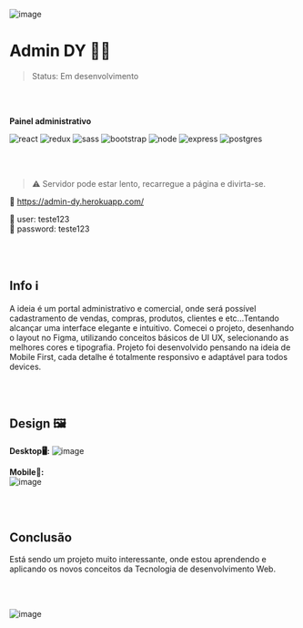 ![image](https://user-images.githubusercontent.com/77937182/157924752-e5fd69a2-507e-47fa-89d6-8e5f79c302fe.png)

# Admin DY 👨‍💻</br>
> Status: Em desenvolvimento 

</br>
</br>

<b>Painel administrativo</b>

![react](https://img.shields.io/badge/React-20232A?style=for-the-badge&logo=react&logoColor=61DAFB)
![redux](https://img.shields.io/badge/Redux-593D88?style=for-the-badge&logo=redux&logoColor=white)
![sass](https://img.shields.io/badge/Sass-CC6699?style=for-the-badge&logo=sass&logoColor=white)
![bootstrap](https://img.shields.io/badge/Bootstrap-563D7C?style=for-the-badge&logo=bootstrap&logoColor=white)
![node](https://img.shields.io/badge/Node.js-43853D?style=for-the-badge&logo=node.js&logoColor=white)
![express](https://img.shields.io/badge/Express.js-404D59?style=for-the-badge)
![postgres](https://img.shields.io/badge/PostgreSQL-316192?style=for-the-badge&logo=postgresql&logoColor=white)

</br>
</br>

> ⚠️ Servidor pode estar lento, recarregue a página e divirta-se.

🔗 https://admin-dy.herokuapp.com/

👤 user: teste123 </br>
🔑 password: teste123

</br>
</br>

## Info ℹ️

A ideia é um portal administrativo e comercial, onde será possível cadastramento de vendas, compras, produtos, clientes e etc...Tentando alcançar uma interface elegante e intuitivo.
Comecei o projeto, desenhando o layout no Figma, utilizando conceitos básicos de UI UX, selecionando as melhores cores e tipografia. Projeto foi desenvolvido pensando na ideia de Mobile First, cada detalhe é totalmente responsivo e adaptável para todos devices.

</br>
</br>

## Design 🖼️

<b>Desktop🖥️:</b>
![image](https://user-images.githubusercontent.com/77937182/157927100-6f12099d-fd20-40e2-b98a-7baa12e70582.png)

<b>Mobile📱:</b> </br>
![image](https://user-images.githubusercontent.com/77937182/157928043-35b20cc2-81fe-43b0-889f-ba2a9023e902.png)

</br>
</br>

## Conclusão

Está sendo um projeto muito interessante, onde estou aprendendo e aplicando os novos conceitos da Tecnologia de desenvolvimento Web.

</br>
</br>

![image](https://user-images.githubusercontent.com/77937182/157932102-de0a7f37-e0ac-4ebc-ad57-aba78e776402.png)
